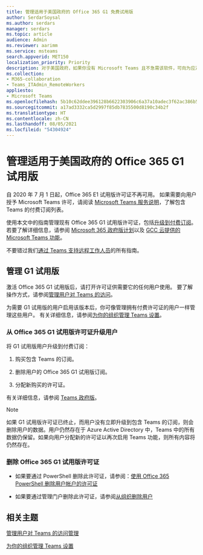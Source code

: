 ```yaml
---
title: 管理适用于美国政府的 Office 365 G1 免费试用版
author: SerdarSoysal
ms.author: serdars
manager: serdars
ms.topic: article
audience: Admin
ms.reviewer: aarimm
ms.service: msteams
search.appverid: MET150
localization_priority: Priority
description: 对于美国政府，如果你没有 Microsoft Teams 且不急需该软件，可向为应对 COVID-19（冠状病毒）疫情爆发而需要远程工作或在家办公的用户推广 Office 365 G1 试用版。
ms.collection:
- M365-collaboration
- Teams_ITAdmin_RemoteWorkers
appliesto:
- Microsoft Teams
ms.openlocfilehash: 5b10c62ddee396128b6622303906c6a37a10adec3f62ac386b55c084c3feb4a3
ms.sourcegitcommit: a17ad3332ca5d2997f85db7835500d8190c34b2f
ms.translationtype: HT
ms.contentlocale: zh-CN
ms.lasthandoff: 08/05/2021
ms.locfileid: "54304924"
---
```

<a name="manage-the-office-365-g1-trial-for-us-government"></a>管理适用于美国政府的 Office 365 G1 试用版 
==============================

自 2020 年 7 月 1 日起，Office 365 E1 试用版许可证不再可用。 如果需要向用户授予 Microsoft Teams 许可，请阅读 [Microsoft Teams 服务说明](/office365/servicedescriptions/teams-service-description)，了解包含 Teams 的付费订阅列表。 

使用本文中的指南管理现有 Office 365 G1 试用版许可证，包括[升级到付费订阅](#upgrade-users-from-the-office-365-g1-trial-license)。 若要了解详细信息，请参阅 [Microsoft 365 政府版计划](https://www.microsoft.com/microsoft-365/government/compare-office-365-government-plans)以及 [GCC 云提供的 Microsoft Teams 功能](plan-for-government-gcc.md)。

不要错过我们[通过 Teams 支持远程工作人员](support-remote-work-with-teams.md)的所有指南。

## <a name="manage-the-g1-trial"></a>管理 G1 试用版

激活 Office 365 G1 试用版后，请打开许可证供需要它的任何用户使用。 要了解操作方式，请参阅[管理用户对 Teams 的访问](user-access.md)。

为需要 G1 试用版的用户启用该版本后，你可像管理拥有付费许可证的用户一样管理这些用户。 有关详细信息，请参阅[为你的组织管理 Teams 设置](enable-features-office-365.md)。

### <a name="upgrade-users-from-the-office-365-g1-trial-license"></a>从 Office 365 G1 试用版许可证升级用户

将 G1 试用版用户升级到付费订阅：

1.  购买包含 Teams 的订阅。

2.  删除用户的 Office 365 G1 试用版订阅。

3.  分配新购买的许可证。

有关详细信息，请参阅 [Teams 政府版](expand-teams-across-your-org/teams-for-government-landing-page.md)。

> [!NOTE]
> 如果 G1 试用版许可证已终止，而用户没有立即升级到包含 Teams 的订阅，则会删除用户的数据。用户仍然存在于 Azure Active Directory 中，Teams 中的所有数据仍保留。如果向用户分配新的许可证以再次启用 Teams 功能，则所有内容将仍然存在。
> 
### <a name="remove-an-office-365-g1-trial-license"></a>删除 Office 365 G1 试用版许可证

  - 如果要通过 PowerShell 删除此许可证，请参阅：[使用 Office 365 PowerShell 删除用户帐户的许可证](/office365/enterprise/powershell/remove-licenses-from-user-accounts-with-office-365-powershell)

  - 如果要通过管理门户删除此许可证，请参阅[从组织删除用户](/microsoft-365/admin/add-users/delete-a-user)

## <a name="related-topics"></a>相关主题

[管理用户对 Teams 的访问管理](user-access.md)

[为你的组织管理 Teams 设置](enable-features-office-365.md)